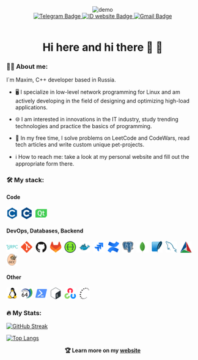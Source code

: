 <div id="header" align="center">
  <img src="https://media.giphy.com/media/v1.Y2lkPTc5MGI3NjExN2dpc2JvcW9rYWR5eWhraGlxdmp5ZHU0aG00bXFxeW95bWkwNHhvMCZlcD12MV9naWZzX3NlYXJjaCZjdD1n/9Pi3zBrQIOM4971kuc/giphy.gif" alt="demo"/>
	<br>
  <a href="#">
		<img src="https://img.shields.io/badge/Telegram-blue?style=for-the-badge&logo=telegram&logoColor=white" alt="Telegram Badge"/>
	</a>
	<a href="https://25-masik-52.github.io/25-masik-52.website/"> 
		<img src="https://img.shields.io/badge/ID_website-red?style=for-the-badge" alt="ID website Badge"/>
	</a>
	<a href="https://3len4ik3@gmail.com">
		<img src="https://img.shields.io/badge/Gmail-blue?style=for-the-badge&logo=gmail&logoColor=white" alt="Gmail Badge"/>
	</a>
	<br>
	<img src="https://komarev.com/ghpvc/?username=25-masik-52&style=flat-square&color=blue" alt=""/>
  <h1 align=center> Hi here and hi there 👋 🦎 </h1>
</div>

### 👨‍💻  About me:
I\`m Maxim, C++ developer based in Russia.

- 🖥️  I specialize in low-level network programming for Linux and am actively developing in the field of designing and optimizing high-load applications.

- 🌐  I am interested in innovations in the IT industry, study trending technologies and practice the basics of programming.

- 🍺  In my free time, I solve problems on LeetCode and CodeWars, read tech articles and write custom unique pet-projects.

- ℹ️  How to reach me: take a look at my personal website and fill out the appropriate form there.

### 🛠  My stack:

#### Code
  <div>
    <img src="https://github.com/devicons/devicon/blob/master/icons/c/c-plain.svg" title="C" alt="C" width="30" height="30"/>&nbsp;
    <img src="https://github.com/devicons/devicon/blob/master/icons/cplusplus/cplusplus-plain.svg" title="C++" alt="C++" width="30" height="30"/>&nbsp;
    <img src="https://github.com/devicons/devicon/blob/master/icons/qt/qt-original.svg" title="Qt" alt="Qt" width="30" height="30"/>&nbsp;
  </div>
  
#### DevOps, Databases, Backend
  <div>
    <img src="https://github.com/devicons/devicon/blob/master/icons/grpc/grpc-plain.svg" title="gRPC" alt="gRPC" width="30" height="30"/>&nbsp;
    <img src="https://github.com/devicons/devicon/blob/master/icons/git/git-original.svg" title="Git" alt="Git" width="30" height="30"/>&nbsp;
    <img src="https://github.com/devicons/devicon/blob/master/icons/github/github-original.svg" title="GitHub" alt="GitHub" width="30" height="30"/>&nbsp;
    <img src="https://github.com/devicons/devicon/blob/master/icons/gitlab/gitlab-original.svg" title="GitLab" alt="GitLab" width="30" height="30"/>&nbsp;
    <img src="https://github.com/devicons/devicon/blob/master/icons/swagger/swagger-original.svg" title="Swagger" alt="Swagger" width="30" height="30"/>&nbsp;
    <img src="https://github.com/devicons/devicon/blob/master/icons/docker/docker-original.svg" title="Docker" alt="Docker" width="30" height="30"/>&nbsp;
    <img src="https://github.com/devicons/devicon/blob/master/icons/jira/jira-original.svg" title="Jira" alt="Jira" width="30" height="30"/>&nbsp;
    <img src="https://github.com/devicons/devicon/blob/master/icons/confluence/confluence-original.svg" title="Confluence" alt="Confluence" width="30" height="30"/>&nbsp;
    <img src="https://github.com/devicons/devicon/blob/master/icons/postgresql/postgresql-original.svg" title="PostgreSQL" alt="PostgreSQL" width="30" height="30"/>&nbsp;
    <img src="https://github.com/devicons/devicon/blob/master/icons/mongodb/mongodb-original.svg" title="MongoDB" alt="MongoDB" width="30" height="30"/>&nbsp;
    <img src="https://github.com/devicons/devicon/blob/master/icons/sqlite/sqlite-original.svg" title="SQLite" alt="SQLite" width="30" height="30"/>&nbsp;
    <img src="https://github.com/devicons/devicon/blob/master/icons/mysql/mysql-original.svg" title="MySQL" alt="MySQL" width="30" height="30"/>&nbsp;
    <img src="https://github.com/devicons/devicon/blob/master/icons/cmake/cmake-original.svg" title="CMake" alt="CMake" width="30" height="30"/>&nbsp;
    <img src="https://github.com/devicons/devicon/blob/master/icons/gcc/gcc-original.svg" title="GCC" alt="GCC" width="30" height="30"/>&nbsp;
  </div>

#### Other
  <div>
    <img src="https://github.com/devicons/devicon/blob/master/icons/linux/linux-original.svg" title="Linux" alt="Linux" width="30" height="30"/>&nbsp;
    <img src="https://github.com/devicons/devicon/blob/master/icons/aarch64/aarch64-original.svg" title="aarch64" alt="aarch64" width="30" height="30"/>&nbsp;
    <img src="https://github.com/devicons/devicon/blob/master/icons/powershell/powershell-original.svg" title="Shell" alt="Shell" width="30" height="30"/>&nbsp;
    <img src="https://github.com/devicons/devicon/blob/master/icons/bash/bash-original.svg" title="Bash" alt="Bash" width="30" height="30"/>&nbsp;
    <img src="https://github.com/devicons/devicon/blob/master/icons/opencv/opencv-original.svg" title="OpenCV" alt="OpenCV" width="30" height="30"/>&nbsp;
    <img src="https://github.com/devicons/devicon/blob/master/icons/ssh/ssh-original.svg" title="SSH" alt="SSH" width="30" height="30"/>&nbsp;
  </div>

### 🔥  My Stats:

[![GitHub Streak](https://github-readme-streak-stats.herokuapp.com?user=25-masik-52)](https://git.io/streak-stats)

[![Top Langs](https://github-readme-stats.vercel.app/api/top-langs/?username=25-masik-52)](https://github.com/anuraghazra/github-readme-stats)

<p align=center><b>🏆 Learn more on my <a href="https://25-masik-52.github.io/25-masik-52.website/">website</a></b></p>
